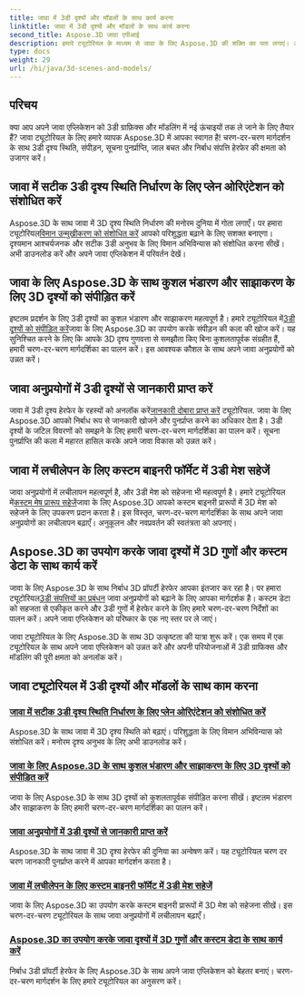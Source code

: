 ```yaml
---
title: जावा में 3डी दृश्यों और मॉडलों के साथ कार्य करना
linktitle: जावा में 3डी दृश्यों और मॉडलों के साथ कार्य करना
second_title: Aspose.3D जावा एपीआई
description: हमारे ट्यूटोरियल के माध्यम से जावा के लिए Aspose.3D की शक्ति का पता लगाएं। अपने जावा अनुप्रयोगों में 3डी दृश्यों की सटीकता, भंडारण दक्षता और हेरफेर बढ़ाएँ।
type: docs
weight: 29
url: /hi/java/3d-scenes-and-models/
---
```

## परिचय

क्या आप अपने जावा एप्लिकेशन को 3डी ग्राफ़िक्स और मॉडलिंग में नई ऊंचाइयों तक ले जाने के लिए तैयार हैं? जावा ट्यूटोरियल के लिए हमारे व्यापक Aspose.3D में आपका स्वागत है! चरण-दर-चरण मार्गदर्शन के साथ 3डी दृश्य स्थिति, संपीड़न, सूचना पुनर्प्राप्ति, जाल बचत और निर्बाध संपत्ति हेरफेर की क्षमता को उजागर करें।

## जावा में सटीक 3डी दृश्य स्थिति निर्धारण के लिए प्लेन ओरिएंटेशन को संशोधित करें

 Aspose.3D के साथ जावा में 3D दृश्य स्थिति निर्धारण की मनोरम दुनिया में गोता लगाएँ। पर हमारा ट्यूटोरियल[विमान उन्मुखीकरण को संशोधित करें](./change-plane-orientation/) आपको परिशुद्धता बढ़ाने के लिए सशक्त बनाएगा। दृश्यमान आश्चर्यजनक और सटीक 3डी अनुभव के लिए विमान अभिविन्यास को संशोधित करना सीखें। अभी डाउनलोड करें और अपने जावा एप्लिकेशन में परिवर्तन देखें।

## जावा के लिए Aspose.3D के साथ कुशल भंडारण और साझाकरण के लिए 3D दृश्यों को संपीड़ित करें

 इष्टतम प्रदर्शन के लिए 3डी दृश्यों का कुशल भंडारण और साझाकरण महत्वपूर्ण है। हमारे ट्यूटोरियल में[3डी दृश्यों को संपीड़ित करें](./compress-3d-scenes/)जावा के लिए Aspose.3D का उपयोग करके संपीड़न की कला की खोज करें। यह सुनिश्चित करने के लिए कि आपके 3D दृश्य गुणवत्ता से समझौता किए बिना कुशलतापूर्वक संग्रहीत हैं, हमारी चरण-दर-चरण मार्गदर्शिका का पालन करें। इस आवश्यक कौशल के साथ अपने जावा अनुप्रयोगों को उन्नत करें।

## जावा अनुप्रयोगों में 3डी दृश्यों से जानकारी प्राप्त करें

 जावा में 3डी दृश्य हेरफेर के रहस्यों को अनलॉक करें[जानकारी दोबारा प्राप्त करें](./get-scene-information/) ट्यूटोरियल. जावा के लिए Aspose.3D आपको निर्बाध रूप से जानकारी खोजने और पुनर्प्राप्त करने का अधिकार देता है। 3डी दृश्यों के जटिल विवरणों को समझने के लिए हमारी चरण-दर-चरण मार्गदर्शिका का पालन करें। सूचना पुनर्प्राप्ति की कला में महारत हासिल करके अपने जावा विकास को उन्नत करें।

## जावा में लचीलेपन के लिए कस्टम बाइनरी फॉर्मेट में 3डी मेश सहेजें

 जावा अनुप्रयोगों में लचीलापन महत्वपूर्ण है, और 3डी मेश को सहेजना भी महत्वपूर्ण है। हमारे ट्यूटोरियल में[कस्टम मेष प्रारूप सहेजें](./save-custom-mesh-formats/)जावा के लिए Aspose.3D आपको कस्टम बाइनरी प्रारूपों में 3D मेश को सहेजने के लिए उपकरण प्रदान करता है। इस विस्तृत, चरण-दर-चरण मार्गदर्शिका के साथ अपने जावा अनुप्रयोगों का लचीलापन बढ़ाएँ। अनुकूलन और नवप्रवर्तन की स्वतंत्रता को अपनाएं।

## Aspose.3D का उपयोग करके जावा दृश्यों में 3D गुणों और कस्टम डेटा के साथ कार्य करें

 जावा के लिए Aspose.3D के साथ निर्बाध 3D प्रॉपर्टी हेरफेर आपका इंतजार कर रहा है। पर हमारा ट्यूटोरियल[3डी संपत्तियों का प्रबंधन](./managing-3d-properties-scenes/) जावा अनुप्रयोगों को बढ़ाने के लिए आपका मार्गदर्शक है। कस्टम डेटा को सहजता से एकीकृत करने और 3डी गुणों में हेरफेर करने के लिए हमारे चरण-दर-चरण निर्देशों का पालन करें। अपने जावा एप्लिकेशन को परिष्कार के एक नए स्तर पर ले जाएं।

जावा ट्यूटोरियल के लिए Aspose.3D के साथ 3D उत्कृष्टता की यात्रा शुरू करें। एक समय में एक ट्यूटोरियल के साथ अपने जावा एप्लिकेशन को उन्नत करें और अपनी परियोजनाओं में 3डी ग्राफिक्स और मॉडलिंग की पूरी क्षमता को अनलॉक करें।
## जावा ट्यूटोरियल में 3डी दृश्यों और मॉडलों के साथ काम करना
### [जावा में सटीक 3डी दृश्य स्थिति निर्धारण के लिए प्लेन ओरिएंटेशन को संशोधित करें](./change-plane-orientation/)
Aspose.3D के साथ जावा में 3D दृश्य स्थिति को बढ़ाएं। परिशुद्धता के लिए विमान अभिविन्यास को संशोधित करें। मनोरम दृश्य अनुभव के लिए अभी डाउनलोड करें।
### [जावा के लिए Aspose.3D के साथ कुशल भंडारण और साझाकरण के लिए 3D दृश्यों को संपीड़ित करें](./compress-3d-scenes/)
जावा के लिए Aspose.3D के साथ 3D दृश्यों को कुशलतापूर्वक संपीड़ित करना सीखें। इष्टतम भंडारण और साझाकरण के लिए हमारी चरण-दर-चरण मार्गदर्शिका का पालन करें।
### [जावा अनुप्रयोगों में 3डी दृश्यों से जानकारी प्राप्त करें](./get-scene-information/)
Aspose.3D के साथ जावा में 3D दृश्य हेरफेर की दुनिया का अन्वेषण करें। यह ट्यूटोरियल चरण दर चरण जानकारी पुनर्प्राप्त करने में आपका मार्गदर्शन करता है।
### [जावा में लचीलेपन के लिए कस्टम बाइनरी फॉर्मेट में 3डी मेश सहेजें](./save-custom-mesh-formats/)
जावा के लिए Aspose.3D का उपयोग करके कस्टम बाइनरी प्रारूपों में 3D मेश को सहेजना सीखें। इस चरण-दर-चरण ट्यूटोरियल के साथ जावा अनुप्रयोगों में लचीलापन बढ़ाएँ।
### [Aspose.3D का उपयोग करके जावा दृश्यों में 3D गुणों और कस्टम डेटा के साथ कार्य करें](./managing-3d-properties-scenes/)
निर्बाध 3डी प्रॉपर्टी हेरफेर के लिए Aspose.3D के साथ अपने जावा एप्लिकेशन को बेहतर बनाएं। चरण-दर-चरण मार्गदर्शन के लिए हमारे ट्यूटोरियल का अनुसरण करें।